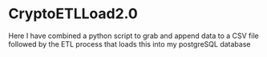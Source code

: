 # CryptoETLLoad2.0
Here I have combined a python script to grab and append data to a CSV file followed by the ETL process that loads this 
into my postgreSQL database
